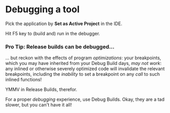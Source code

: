 # Debugging a tool

Pick the application by **Set as Active Project** in the IDE.

Hit F5 key to (build and) run in the debugger.

### Pro Tip: Release builds can be debugged...

... but reckon with the effects of program *optimizations*: your breakpoints, which you may have inherited from your Debug Build days, *may not work*: any inlined or otherwise severely optimized code will invalidate the relevant breakpoints, including the *inability* to set a breakpoint on any *call* to such inlined functions!

YMMV in Release Builds, therefor.

For a proper *debugging* experience, use Debug Builds. Okay, they are a tad slower, but you can't have it all!
